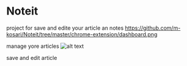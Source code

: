 # Noteit
project for save and edite your article an notes
https://github.com/m-kosari/Noteit/tree/master/chrome-extension/dashboard.png

manage yore articles
![alt text](https://github.com/m-kosari/Noteit/tree/master/chrome-extension/dashboard.png)


save and edit article

